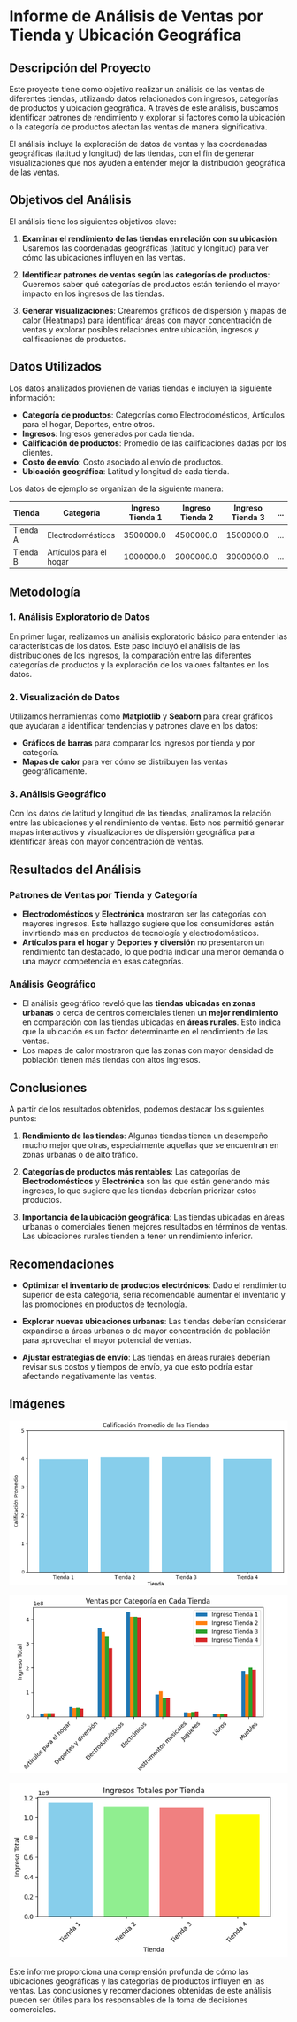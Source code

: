 # **Informe de Análisis de Ventas por Tienda y Ubicación Geográfica**

## **Descripción del Proyecto**

Este proyecto tiene como objetivo realizar un análisis de las ventas de diferentes tiendas, utilizando datos relacionados con ingresos, categorías de productos y ubicación geográfica. A través de este análisis, buscamos identificar patrones de rendimiento y explorar si factores como la ubicación o la categoría de productos afectan las ventas de manera significativa.

El análisis incluye la exploración de datos de ventas y las coordenadas geográficas (latitud y longitud) de las tiendas, con el fin de generar visualizaciones que nos ayuden a entender mejor la distribución geográfica de las ventas.

## **Objetivos del Análisis**

El análisis tiene los siguientes objetivos clave:

1. **Examinar el rendimiento de las tiendas en relación con su ubicación**: Usaremos las coordenadas geográficas (latitud y longitud) para ver cómo las ubicaciones influyen en las ventas.
   
2. **Identificar patrones de ventas según las categorías de productos**: Queremos saber qué categorías de productos están teniendo el mayor impacto en los ingresos de las tiendas.

3. **Generar visualizaciones**: Crearemos gráficos de dispersión y mapas de calor (Heatmaps) para identificar áreas con mayor concentración de ventas y explorar posibles relaciones entre ubicación, ingresos y calificaciones de productos.

## **Datos Utilizados**

Los datos analizados provienen de varias tiendas e incluyen la siguiente información:

- **Categoría de productos**: Categorías como Electrodomésticos, Artículos para el hogar, Deportes, entre otros.
- **Ingresos**: Ingresos generados por cada tienda.
- **Calificación de productos**: Promedio de las calificaciones dadas por los clientes.
- **Costo de envío**: Costo asociado al envío de productos.
- **Ubicación geográfica**: Latitud y longitud de cada tienda.

Los datos de ejemplo se organizan de la siguiente manera:

| Tienda     | Categoría          | Ingreso Tienda 1 | Ingreso Tienda 2 | Ingreso Tienda 3 | ... |
|------------|--------------------|------------------|------------------|------------------|-----|
| Tienda A   | Electrodomésticos   | 3500000.0        | 4500000.0        | 1500000.0        | ... |
| Tienda B   | Artículos para el hogar | 1000000.0    | 2000000.0        | 3000000.0        | ... |

## **Metodología**

### **1. Análisis Exploratorio de Datos**
En primer lugar, realizamos un análisis exploratorio básico para entender las características de los datos. Este paso incluyó el análisis de las distribuciones de los ingresos, la comparación entre las diferentes categorías de productos y la exploración de los valores faltantes en los datos.

### **2. Visualización de Datos**
Utilizamos herramientas como **Matplotlib** y **Seaborn** para crear gráficos que ayudaran a identificar tendencias y patrones clave en los datos:

- **Gráficos de barras** para comparar los ingresos por tienda y por categoría.
- **Mapas de calor** para ver cómo se distribuyen las ventas geográficamente.

### **3. Análisis Geográfico**
Con los datos de latitud y longitud de las tiendas, analizamos la relación entre las ubicaciones y el rendimiento de ventas. Esto nos permitió generar mapas interactivos y visualizaciones de dispersión geográfica para identificar áreas con mayor concentración de ventas.

## **Resultados del Análisis**

### **Patrones de Ventas por Tienda y Categoría**
- **Electrodomésticos** y **Electrónica** mostraron ser las categorías con mayores ingresos. Este hallazgo sugiere que los consumidores están invirtiendo más en productos de tecnología y electrodomésticos.
- **Artículos para el hogar** y **Deportes y diversión** no presentaron un rendimiento tan destacado, lo que podría indicar una menor demanda o una mayor competencia en esas categorías.

### **Análisis Geográfico**
- El análisis geográfico reveló que las **tiendas ubicadas en zonas urbanas** o cerca de centros comerciales tienen un **mejor rendimiento** en comparación con las tiendas ubicadas en **áreas rurales**. Esto indica que la ubicación es un factor determinante en el rendimiento de las ventas.
- Los mapas de calor mostraron que las zonas con mayor densidad de población tienen más tiendas con altos ingresos.

## **Conclusiones**

A partir de los resultados obtenidos, podemos destacar los siguientes puntos:

1. **Rendimiento de las tiendas**: Algunas tiendas tienen un desempeño mucho mejor que otras, especialmente aquellas que se encuentran en zonas urbanas o de alto tráfico.
   
2. **Categorías de productos más rentables**: Las categorías de **Electrodomésticos** y **Electrónica** son las que están generando más ingresos, lo que sugiere que las tiendas deberían priorizar estos productos.

3. **Importancia de la ubicación geográfica**: Las tiendas ubicadas en áreas urbanas o comerciales tienen mejores resultados en términos de ventas. Las ubicaciones rurales tienden a tener un rendimiento inferior.

## **Recomendaciones**

- **Optimizar el inventario de productos electrónicos**: Dado el rendimiento superior de esta categoría, sería recomendable aumentar el inventario y las promociones en productos de tecnología.
  
- **Explorar nuevas ubicaciones urbanas**: Las tiendas deberían considerar expandirse a áreas urbanas o de mayor concentración de población para aprovechar el mayor potencial de ventas.

- **Ajustar estrategias de envío**: Las tiendas en áreas rurales deberían revisar sus costos y tiempos de envío, ya que esto podría estar afectando negativamente las ventas.

## **Imágenes**

![Gráfico 1](grafico1.png)

![Gráfico 2](grafico2.png)

![Gráfico 3](grafico3.png)


Este informe proporciona una comprensión profunda de cómo las ubicaciones geográficas y las categorías de productos influyen en las ventas. Las conclusiones y recomendaciones obtenidas de este análisis pueden ser útiles para los responsables de la toma de decisiones comerciales.
